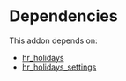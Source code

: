 # Dependencies

This addon depends on:

- [hr_holidays](https://github.com/bringout/oca-ocb-hr/tree/f288f1185aa474d2fbc3385a757b169c442c3acf/odoo-bringout-oca-ocb-hr_holidays)
- [hr_holidays_settings](https://github.com/bringout/oca-technical)
